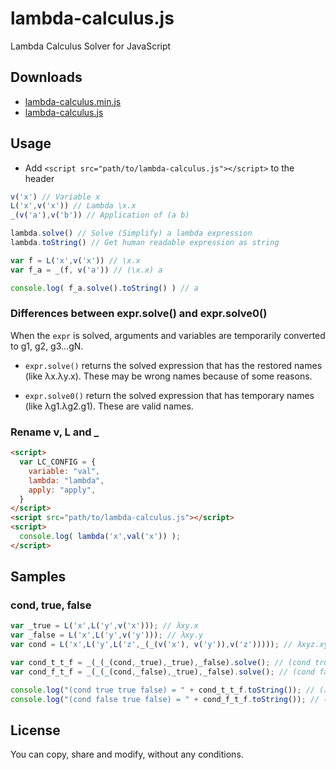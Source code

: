 # lambda-calculus.js

Lambda Calculus Solver for JavaScript

## Downloads

- [lambda-calculus.min.js](https://raw.githubusercontent.com/atmarksharp/lambda-calculus-js/master/lambda-calculus.min.js)
- [lambda-calculus.js](https://raw.githubusercontent.com/atmarksharp/lambda-calculus-js/master/lambda-calculus.js)

## Usage

- Add `<script src="path/to/lambda-calculus.js"></script>` to the header

```javascript
v('x') // Variable x
L('x',v('x')) // Lambda \x.x
_(v('a'),v('b')) // Application of (a b)

lambda.solve() // Solve (Simplify) a lambda expression
lambda.toString() // Get human readable expression as string

var f = L('x',v('x')) // \x.x
var f_a = _(f, v('a')) // (\x.x) a

console.log( f_a.solve().toString() ) // a
```

### Differences between expr.solve() and expr.solve0()

When the `expr` is solved, arguments and variables are temporarily converted to g1, g2, g3...gN.

- `expr.solve()` returns the solved expression that has the restored names (like λx.λy.x). These may be wrong names because of some reasons. 

- `expr.solve0()` return the solved expression that has temporary names (like λg1.λg2.g1). These are valid names.

### Rename v, L and _

```html
<script>
  var LC_CONFIG = {
    variable: "val",
    lambda: "lambda",
    apply: "apply",
  }
</script>
<script src="path/to/lambda-calculus.js"></script>
<script>
  console.log( lambda('x',val('x')) );
</script>
```

## Samples

### cond, true, false

```javascript
var _true = L('x',L('y',v('x'))); // λxy.x
var _false = L('x',L('y',v('y'))); // λxy.y
var cond = L('x',L('y',L('z',_(_(v('x'), v('y')),v('z'))))); // λxyz.xyz

var cond_t_t_f = _(_(_(cond,_true),_true),_false).solve(); // (cond true true false)
var cond_f_t_f = _(_(_(cond,_false),_true),_false).solve(); // (cond false true false)

console.log("(cond true true false) = " + cond_t_t_f.toString()); // (λx.(λy.x))
console.log("(cond false true false) = " + cond_f_t_f.toString()); // (λx.(λy.y))
```

## License

You can copy, share and modify, without any conditions.